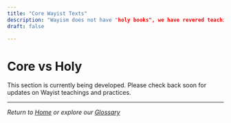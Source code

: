 ```yaml
---
title: "Core Wayist Texts"
description: "Wayism does not have "holy books", we have revered teaching passed down for millennia. This section presents the core teaching."
draft: false

---
```


# Core vs Holy

This section is currently being developed. Please check back soon for updates on Wayist teachings and practices.

---

*Return to [Home](/) or explore our [Glossary](/glossary/)*